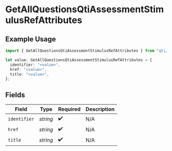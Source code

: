 # GetAllQuestionsQtiAssessmentStimulusRefAttributes

## Example Usage

```typescript
import { GetAllQuestionsQtiAssessmentStimulusRefAttributes } from "qti/models/operations";

let value: GetAllQuestionsQtiAssessmentStimulusRefAttributes = {
  identifier: "<value>",
  href: "<value>",
  title: "<value>",
};
```

## Fields

| Field              | Type               | Required           | Description        |
| ------------------ | ------------------ | ------------------ | ------------------ |
| `identifier`       | *string*           | :heavy_check_mark: | N/A                |
| `href`             | *string*           | :heavy_check_mark: | N/A                |
| `title`            | *string*           | :heavy_check_mark: | N/A                |